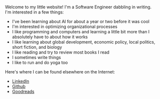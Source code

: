 Welcome to my little website! I'm a Software Engineer dabbling in writing. I'm interested in a few things:
- I've been learning about AI for about a year or two before it was cool
- I'm interested in optimizing organizational processes
- I like programming and computers and learning a little bit more than I absolutely have to about how it works
- I like learning about global development, economic policy, local politics, short fiction, and biology
- I like reading and try to review most books I read
- I sometimes write things
- I like to run and do yoga too

Here's where I can be found elsewhere on the Internet:
- [LinkedIn](https://www.linkedin.com/in/tim-bauman-6b4bb513/)
- [Github](https://github.com/timbauman)
- [Goodreads](https://www.goodreads.com/user/show/12248634-tim)
